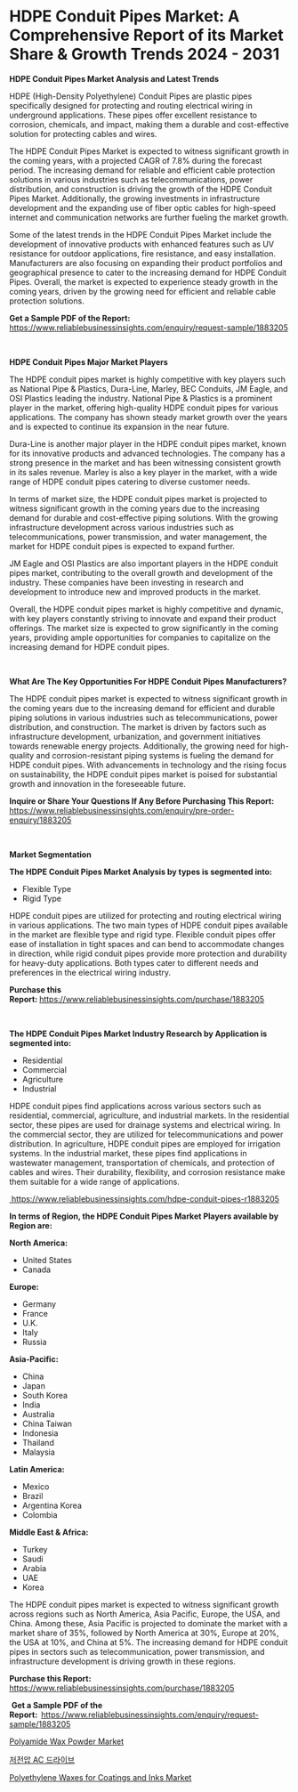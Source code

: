 <p><h1>HDPE Conduit Pipes Market: A Comprehensive Report of its Market Share & Growth Trends 2024 - 2031</h1></p><p><strong>HDPE Conduit Pipes Market Analysis and Latest Trends</strong></p>
<p><p>HDPE (High-Density Polyethylene) Conduit Pipes are plastic pipes specifically designed for protecting and routing electrical wiring in underground applications. These pipes offer excellent resistance to corrosion, chemicals, and impact, making them a durable and cost-effective solution for protecting cables and wires.</p><p>The HDPE Conduit Pipes Market is expected to witness significant growth in the coming years, with a projected CAGR of 7.8% during the forecast period. The increasing demand for reliable and efficient cable protection solutions in various industries such as telecommunications, power distribution, and construction is driving the growth of the HDPE Conduit Pipes Market. Additionally, the growing investments in infrastructure development and the expanding use of fiber optic cables for high-speed internet and communication networks are further fueling the market growth.</p><p>Some of the latest trends in the HDPE Conduit Pipes Market include the development of innovative products with enhanced features such as UV resistance for outdoor applications, fire resistance, and easy installation. Manufacturers are also focusing on expanding their product portfolios and geographical presence to cater to the increasing demand for HDPE Conduit Pipes. Overall, the market is expected to experience steady growth in the coming years, driven by the growing need for efficient and reliable cable protection solutions.</p></p>
<p><strong>Get a Sample PDF of the Report:&nbsp;</strong> <a href="https://www.reliablebusinessinsights.com/enquiry/request-sample/1883205">https://www.reliablebusinessinsights.com/enquiry/request-sample/1883205</a></p>
<p>&nbsp;</p>
<p><strong>HDPE Conduit Pipes Major Market Players</strong></p>
<p><p>The HDPE conduit pipes market is highly competitive with key players such as National Pipe & Plastics, Dura-Line, Marley, BEC Conduits, JM Eagle, and OSI Plastics leading the industry. National Pipe & Plastics is a prominent player in the market, offering high-quality HDPE conduit pipes for various applications. The company has shown steady market growth over the years and is expected to continue its expansion in the near future.</p><p>Dura-Line is another major player in the HDPE conduit pipes market, known for its innovative products and advanced technologies. The company has a strong presence in the market and has been witnessing consistent growth in its sales revenue. Marley is also a key player in the market, with a wide range of HDPE conduit pipes catering to diverse customer needs.</p><p>In terms of market size, the HDPE conduit pipes market is projected to witness significant growth in the coming years due to the increasing demand for durable and cost-effective piping solutions. With the growing infrastructure development across various industries such as telecommunications, power transmission, and water management, the market for HDPE conduit pipes is expected to expand further.</p><p>JM Eagle and OSI Plastics are also important players in the HDPE conduit pipes market, contributing to the overall growth and development of the industry. These companies have been investing in research and development to introduce new and improved products in the market.</p><p>Overall, the HDPE conduit pipes market is highly competitive and dynamic, with key players constantly striving to innovate and expand their product offerings. The market size is expected to grow significantly in the coming years, providing ample opportunities for companies to capitalize on the increasing demand for HDPE conduit pipes.</p></p>
<p>&nbsp;</p>
<p><strong>What Are The Key Opportunities For HDPE Conduit Pipes Manufacturers?</strong></p>
<p><p>The HDPE conduit pipes market is expected to witness significant growth in the coming years due to the increasing demand for efficient and durable piping solutions in various industries such as telecommunications, power distribution, and construction. The market is driven by factors such as infrastructure development, urbanization, and government initiatives towards renewable energy projects. Additionally, the growing need for high-quality and corrosion-resistant piping systems is fueling the demand for HDPE conduit pipes. With advancements in technology and the rising focus on sustainability, the HDPE conduit pipes market is poised for substantial growth and innovation in the foreseeable future.</p></p>
<p><strong>Inquire or Share Your Questions If Any Before Purchasing This Report:</strong> <a href="https://www.reliablebusinessinsights.com/enquiry/pre-order-enquiry/1883205">https://www.reliablebusinessinsights.com/enquiry/pre-order-enquiry/1883205</a></p>
<p>&nbsp;</p>
<p><strong>Market Segmentation</strong></p>
<p><strong>The HDPE Conduit Pipes Market Analysis by types is segmented into:</strong></p>
<p><ul><li>Flexible Type</li><li>Rigid Type</li></ul></p>
<p><p>HDPE conduit pipes are utilized for protecting and routing electrical wiring in various applications. The two main types of HDPE conduit pipes available in the market are flexible type and rigid type. Flexible conduit pipes offer ease of installation in tight spaces and can bend to accommodate changes in direction, while rigid conduit pipes provide more protection and durability for heavy-duty applications. Both types cater to different needs and preferences in the electrical wiring industry.</p></p>
<p><strong>Purchase this Report:&nbsp;</strong><a href="https://www.reliablebusinessinsights.com/purchase/1883205">https://www.reliablebusinessinsights.com/purchase/1883205</a></p>
<p>&nbsp;</p>
<p><strong>The HDPE Conduit Pipes Market Industry Research by Application is segmented into:</strong></p>
<p><ul><li>Residential</li><li>Commercial</li><li>Agriculture</li><li>Industrial</li></ul></p>
<p><p>HDPE conduit pipes find applications across various sectors such as residential, commercial, agriculture, and industrial markets. In the residential sector, these pipes are used for drainage systems and electrical wiring. In the commercial sector, they are utilized for telecommunications and power distribution. In agriculture, HDPE conduit pipes are employed for irrigation systems. In the industrial market, these pipes find applications in wastewater management, transportation of chemicals, and protection of cables and wires. Their durability, flexibility, and corrosion resistance make them suitable for a wide range of applications.</p></p>
<p><a href="https://www.reliablebusinessinsights.com/hdpe-conduit-pipes-r1883205">&nbsp;https://www.reliablebusinessinsights.com/hdpe-conduit-pipes-r1883205</a></p>
<p><strong>In terms of Region, the HDPE Conduit Pipes Market Players available by Region are:</strong></p>
<p>
    <p> <strong> North America: </strong>
        <ul>
            <li>United States</li>
            <li>Canada</li>
        </ul>
        </p> 
    <p> <strong> Europe: </strong>
        <ul>
            <li>Germany</li>
            <li>France</li>
            <li>U.K.</li>
            <li>Italy</li>
            <li>Russia</li>
        </ul>
        </p> 
    <p> <strong> Asia-Pacific: </strong>
        <ul>
            <li>China</li>
            <li>Japan</li>
            <li>South Korea</li>
            <li>India</li>
            <li>Australia</li>
            <li>China Taiwan</li>
            <li>Indonesia</li>
            <li>Thailand</li>
            <li>Malaysia</li>
        </ul>
        </p> 
    <p> <strong> Latin America: </strong>
        <ul>
            <li>Mexico</li>
            <li>Brazil</li>
            <li>Argentina Korea</li>
            <li>Colombia</li>
        </ul>
        </p> 
    <p> <strong> Middle East & Africa: </strong>
        <ul>
            <li>Turkey</li>
            <li>Saudi</li>
            <li>Arabia</li>
            <li>UAE</li>
            <li>Korea</li>
        </ul>
    </p>
    </p>
<p><p>The HDPE conduit pipes market is expected to witness significant growth across regions such as North America, Asia Pacific, Europe, the USA, and China. Among these, Asia Pacific is projected to dominate the market with a market share of 35%, followed by North America at 30%, Europe at 20%, the USA at 10%, and China at 5%. The increasing demand for HDPE conduit pipes in sectors such as telecommunication, power transmission, and infrastructure development is driving growth in these regions.</p></p>
<p><strong>Purchase this Report: </strong><a href="https://www.reliablebusinessinsights.com/purchase/1883205">https://www.reliablebusinessinsights.com/purchase/1883205</a></p>
<p>&nbsp;<strong>Get a Sample PDF of the Report:&nbsp;&nbsp;</strong><a href="https://www.reliablebusinessinsights.com/enquiry/request-sample/1883205">https://www.reliablebusinessinsights.com/enquiry/request-sample/1883205</a></p>
<p><strong></strong></p>
<p><p><a href="https://github.com/nicholepatriciadoylenwnrjr0/Market-Research-Report-List-3/blob/main/polyamide-wax-powder-market.md">Polyamide Wax Powder Market</a></p><p><a href="https://github.com/regina00882/Market-Research-Report-List-1/blob/main/4603452145070.md">저전압 AC 드라이브</a></p><p><a href="https://github.com/gamblestampleyjenny50m5sl6/Market-Research-Report-List-3/blob/main/polyethylene-waxes-for-coatings-and-inks-market.md">Polyethylene Waxes for Coatings and Inks Market</a></p></p>